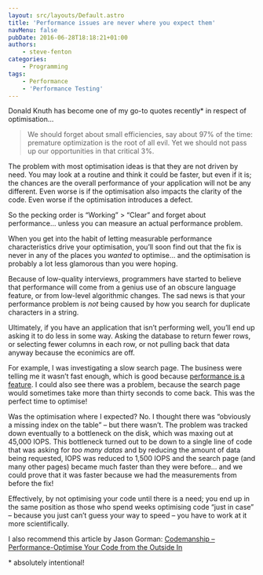 ```yaml
---
layout: src/layouts/Default.astro
title: 'Performance issues are never where you expect them'
navMenu: false
pubDate: 2016-06-28T18:18:21+01:00
authors:
    - steve-fenton
categories:
    - Programming
tags:
    - Performance
    - 'Performance Testing'
---
```


Donald Knuth has become one of my go-to quotes recently\* in respect of optimisation…

> We should forget about small efficiencies, say about 97% of the time: premature optimization is the root of all evil. Yet we should not pass up our opportunities in that critical 3%.

The problem with most optimisation ideas is that they are not driven by need. You may look at a routine and think it could be faster, but even if it is; the chances are the overall performance of your application will not be any different. Even worse is if the optimisation also impacts the clarity of the code. Even worse if the optimisation introduces a defect.

So the pecking order is “Working” > “Clear” and forget about performance… unless you can measure an actual performance problem.

When you get into the habit of letting measurable performance characteristics drive your optimisation, you’ll soon find out that the fix is never in any of the places you *wanted* to optimise… and the optimisation is probably a lot less glamorous than you were hoping.

Because of low-quality interviews, programmers have started to believe that performance will come from a genius use of an obscure language feature, or from low-level algorithmic changes. The sad news is that your performance problem is *not* being caused by how you search for duplicate characters in a string.

Ultimately, if you have an application that isn’t performing well, you’ll end up asking it to do less in some way. Asking the database to return fewer rows, or selecting fewer columns in each row, or not pulling back that data anyway because the econimics are off.

For example, I was investigating a slow search page. The business were telling me it wasn’t fast enough, which is good because [performance is a feature](/blog/2016/06/performance-is-a-feature/). I could also see there was a problem, because the search page would sometimes take more than thirty seconds to come back. This was the perfect time to optimise!

Was the optimisation where I expected? No. I thought there was “obviously a missing index on the table” – but there wasn’t. The problem was tracked down eventually to a bottleneck on the disk, which was maxing out at 45,000 IOPS. This bottleneck turned out to be down to a single line of code that was asking for *too many datas* and by reducing the amount of data being requested, IOPS was reduced to 1,500 IOPS and the search page (and many other pages) became much faster than they were before… and we could prove that it was faster because we had the measurements from before the fix!

Effectively, by not optimising your code until there is a need; you end up in the same position as those who spend weeks optimising code “just in case” – because you just can’t guess your way to speed – you have to work at it more scientifically.

I also recommend this article by Jason Gorman: [Codemanship – Performance-Optimise Your Code from the Outside In](http://codemanship.co.uk/parlezuml/blog/?postid=1342)

\* absolutely intentional!